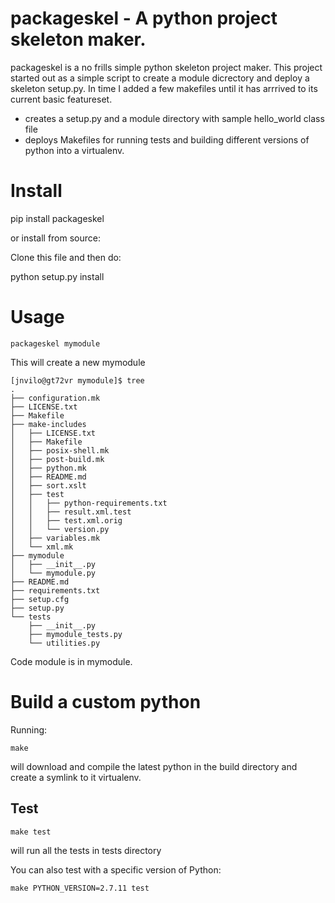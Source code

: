 packageskel - A python project skeleton maker.
===

packageskel is a no frills simple python skeleton project maker. This project started out as a simple script to create a module dicrectory and deploy a skeleton setup.py. In time I added a few makefiles until it has arrrived to its current basic featureset.

- creates a setup.py and a module directory with sample hello_world class file
- deploys Makefiles for running tests and building different versions of python into a virtualenv. 

Install 
===

pip install packageskel 

or install from source:

Clone this file and then do:

python setup.py install 

Usage
===

```packageskel mymodule```

This will create a new mymodule 

```
[jnvilo@gt72vr mymodule]$ tree
.
├── configuration.mk
├── LICENSE.txt
├── Makefile
├── make-includes
│   ├── LICENSE.txt
│   ├── Makefile
│   ├── posix-shell.mk
│   ├── post-build.mk
│   ├── python.mk
│   ├── README.md
│   ├── sort.xslt
│   ├── test
│   │   ├── python-requirements.txt
│   │   ├── result.xml.test
│   │   ├── test.xml.orig
│   │   └── version.py
│   ├── variables.mk
│   └── xml.mk
├── mymodule
│   ├── __init__.py
│   └── mymodule.py
├── README.md
├── requirements.txt
├── setup.cfg
├── setup.py
└── tests
    ├── __init__.py
    ├── mymodule_tests.py
    └── utilities.py

```

Code module is in mymodule. 


Build a custom python
===
Running: 


```make```

will download and compile the latest python in the build directory and create a symlink to it virtualenv.


Test
---

```make test```

will run all the tests in tests directory


You can also test with a specific version of Python:

    make PYTHON_VERSION=2.7.11 test
